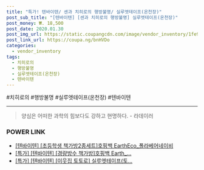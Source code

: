 ```yaml
--- 
title: "특가! 텐바이텐/ 센과 치히로의 행방불명/ 실루엣테이프(온천장)" 
post_sub_title: "[텐바이텐] [센과 치히로의 행방불명] 실루엣테이프(온천장)" 
post_money: ₩. 18,500 
post_date: 2020.01.30 
post_img_url: https://static.coupangcdn.com/image/vendor_inventory/1fe9/665f0ed9dc3cbfb14d100cf0e9a7696aac4018878bf03e08c8ea1ba26256.jpg 
post_link_url: https://coupa.ng/bnHVDo 
categories: 
  - vendor_inventory 
tags: 
  - 치히로의 
  - 행방불명 
  - 실루엣테이프(온천장) 
  - 텐바이텐 
--- 
```

  #치히로의 #행방불명 #실루엣테이프(온천장) #텐바이텐 
<hr> 

> 양심은 어떠한 과학의 힘보다도 강하고 현명하다. - 라데이러 


### POWER LINK

* <a href="https://blog.naver.com/fasyy4321/221787686055" target="_blank">[텐바이텐] [초등학생 책가방2종세트]호핑백 EarthEco_폴라베어네이비</a>
* <a href="https://blog.naver.com/santokki14/221789102482" target="_blank">[특가] [텐바이텐] [경량방수 책가방]호핑백 Earth_...</a>
* <a href="https://blog.naver.com/an0733/221790249325" target="_blank">[특가] [텐바이텐] [이웃집 토토로] 실루엣테이프(토...</a>
